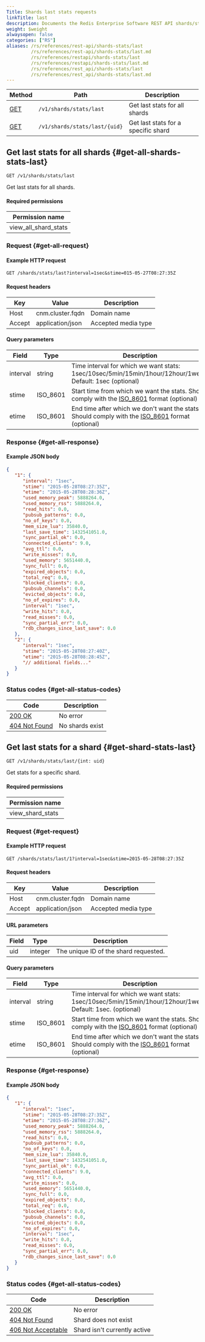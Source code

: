 ```yaml
---
Title: Shards last stats requests
linkTitle: last
description: Documents the Redis Enterprise Software REST API shards/stats/last requests.
weight: $weight
alwaysopen: false
categories: ["RS"]
aliases: /rs/references/rest-api/shards-stats/last
         /rs/references/rest-api/shards-stats/last.md
         /rs/references/restapi/shards-stats/last
         /rs/references/restapi/shards-stats/last.md
         /rs/references/rest_api/shards-stats/last
         /rs/references/rest_api/shards-stats/last.md
---
```


| Method | Path | Description |
|--------|------|-------------|
| [GET](#get-all-shards-stats-last) | `/v1/shards/stats/last` | Get last stats for all shards |
| [GET](#get-shard-stats-last) | `/v1/shards/stats/last/{uid}` | Get last stats for a specific shard |

## Get last stats for all shards {#get-all-shards-stats-last}

	GET /v1/shards/stats/last

Get last stats for all shards.

#### Required permissions

| Permission name |
|-----------------|
| view_all_shard_stats |

### Request {#get-all-request} 

#### Example HTTP request

	GET /shards/stats/last?interval=1sec&stime=015-05-27T08:27:35Z 


#### Request headers

| Key | Value | Description |
|-----|-------|-------------|
| Host | cnm.cluster.fqdn | Domain name |
| Accept | application/json | Accepted media type |


#### Query parameters

| Field | Type | Description |
|-------|------|-------------|
| interval | string | Time interval for which we want stats: 1sec/10sec/5min/15min/1hour/12hour/1week. Default: 1sec (optional) |
| stime | ISO_8601 | Start time from which we want the stats. Should comply with the [ISO_8601](https://en.wikipedia.org/wiki/ISO_8601) format (optional) |
| etime | ISO_8601 | End time after which we don't want the stats. Should comply with the [ISO_8601](https://en.wikipedia.org/wiki/ISO_8601) format (optional) |

### Response {#get-all-response} 

#### Example JSON body

```json
{
   "1": {
      "interval": "1sec",
      "stime": "2015-05-28T08:27:35Z",
      "etime": "2015-05-28T08:28:36Z",
      "used_memory_peak": 5888264.0,
      "used_memory_rss": 5888264.0,
      "read_hits": 0.0,
      "pubsub_patterns": 0.0,
      "no_of_keys": 0.0,
      "mem_size_lua": 35840.0,
      "last_save_time": 1432541051.0,
      "sync_partial_ok": 0.0,
      "connected_clients": 9.0,
      "avg_ttl": 0.0,
      "write_misses": 0.0,
      "used_memory": 5651440.0,
      "sync_full": 0.0,
      "expired_objects": 0.0,
      "total_req": 0.0,
      "blocked_clients": 0.0,
      "pubsub_channels": 0.0,
      "evicted_objects": 0.0,
      "no_of_expires": 0.0,
      "interval": "1sec",
      "write_hits": 0.0,
      "read_misses": 0.0,
      "sync_partial_err": 0.0,
      "rdb_changes_since_last_save": 0.0
   },
   "2": {
      "interval": "1sec",
      "stime": "2015-05-28T08:27:40Z",
      "etime": "2015-05-28T08:28:45Z",
      "// additional fields..."
   }
}
```

### Status codes {#get-all-status-codes} 

| Code | Description |
|------|-------------|
| [200 OK](http://www.w3.org/Protocols/rfc2616/rfc2616-sec10.html#sec10.2.1) | No error |
| [404 Not Found](http://www.w3.org/Protocols/rfc2616/rfc2616-sec10.html#sec10.4.5) | No shards exist |

## Get last stats for a shard {#get-shard-stats-last}

	GET /v1/shards/stats/last/{int: uid}

Get stats for a specific shard.

#### Required permissions

| Permission name |
|-----------------|
| view_shard_stats |

### Request {#get-request} 

#### Example HTTP request

	GET /shards/stats/last/1?interval=1sec&stime=2015-05-28T08:27:35Z 


#### Request headers

| Key | Value | Description |
|-----|-------|-------------|
| Host | cnm.cluster.fqdn | Domain name |
| Accept | application/json | Accepted media type |


#### URL parameters

| Field | Type | Description |
|-------|------|-------------|
| uid | integer | The unique ID of the shard requested. |


#### Query parameters

| Field | Type | Description |
|-------|------|-------------|
| interval | string | Time interval for which we want stats: 1sec/10sec/5min/15min/1hour/12hour/1week. Default: 1sec. (optional) |
| stime | ISO_8601 | Start time from which we want the stats. Should comply with the [ISO_8601](https://en.wikipedia.org/wiki/ISO_8601) format (optional) |
| etime | ISO_8601 | End time after which we don't want the stats. Should comply with the [ISO_8601](https://en.wikipedia.org/wiki/ISO_8601) format (optional) |

### Response {#get-response} 

#### Example JSON body

```json
{
   "1": {
      "interval": "1sec",
      "stime": "2015-05-28T08:27:35Z",
      "etime": "2015-05-28T08:27:36Z",
      "used_memory_peak": 5888264.0,
      "used_memory_rss": 5888264.0,
      "read_hits": 0.0,
      "pubsub_patterns": 0.0,
      "no_of_keys": 0.0,
      "mem_size_lua": 35840.0,
      "last_save_time": 1432541051.0,
      "sync_partial_ok": 0.0,
      "connected_clients": 9.0,
      "avg_ttl": 0.0,
      "write_misses": 0.0,
      "used_memory": 5651440.0,
      "sync_full": 0.0,
      "expired_objects": 0.0,
      "total_req": 0.0,
      "blocked_clients": 0.0,
      "pubsub_channels": 0.0,
      "evicted_objects": 0.0,
      "no_of_expires": 0.0,
      "interval": "1sec",
      "write_hits": 0.0,
      "read_misses": 0.0,
      "sync_partial_err": 0.0,
      "rdb_changes_since_last_save": 0.0
   }
}
```

### Status codes {#get-all-status-codes} 

| Code | Description |
|------|-------------|
| [200 OK](http://www.w3.org/Protocols/rfc2616/rfc2616-sec10.html#sec10.2.1) | No error |
| [404 Not Found](http://www.w3.org/Protocols/rfc2616/rfc2616-sec10.html#sec10.4.5) | Shard does not exist |
| [406 Not Acceptable](http://www.w3.org/Protocols/rfc2616/rfc2616-sec10.html#sec10.4.7) | Shard isn't currently active |
